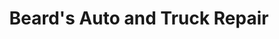 ---
title: "Beard's Auto and Truck Repair"
url: /merrimack/beards-auto-and-truck-repair/
shop: Autowerkstatt
---